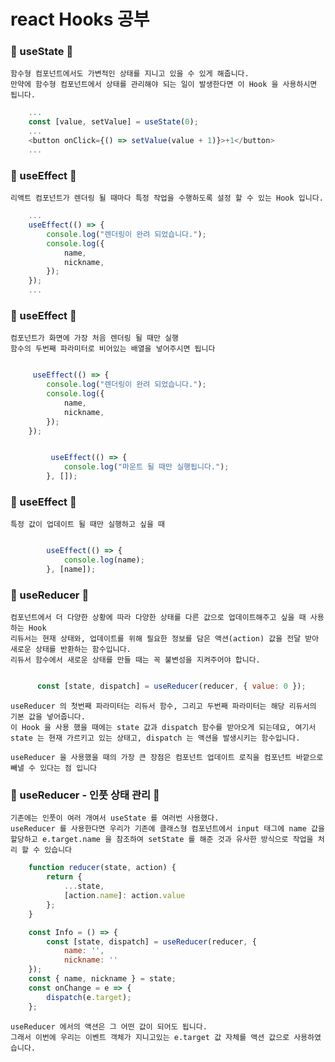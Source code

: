 # react Hooks 공부 

### :star2: useState :star2:
    함수형 컴포넌트에서도 가변적인 상태를 지니고 있을 수 있게 해줍니다. 
    만약에 함수형 컴포넌트에서 상태를 관리해야 되는 일이 발생한다면 이 Hook 을 사용하시면 됩니다.
```javascript
    ...
    const [value, setValue] = useState(0);
    ...
    <button onClick={() => setValue(value + 1)}>+1</button>
    ...
```
### :star2: useEffect :star2: 
    리액트 컴포넌트가 렌더링 될 때마다 특정 작업을 수행하도록 설정 할 수 있는 Hook 입니다.
```javascript
    ...
    useEffect(() => {
        console.log("렌더링이 완려 되었습니다.");
        console.log({
            name,
            nickname,
        });
    });
    ...
```
### :star2: useEffect :star2: 
    컴포넌트가 화면에 가장 처음 렌더링 될 때만 실행
    함수의 두번째 파라미터로 비어있는 배열을 넣어주시면 됩니다
```javascript

     useEffect(() => {
        console.log("렌더링이 완려 되었습니다.");
        console.log({
            name,
            nickname,
        });
    });
```

```javascript

         useEffect(() => {
            console.log("마운트 될 때만 실행됩니다.");
        }, []);

```
### :star2: useEffect :star2: 
    특정 값이 업데이트 될 때만 실행하고 싶을 때

```javascript

        useEffect(() => {
            console.log(name);
        }, [name]);

```

### :star2: useReducer :star2: 
    컴포넌트에서 더 다양한 상황에 따라 다양한 상태를 다른 값으로 업데이트해주고 싶을 때 사용하는 Hook
    리듀서는 현재 상태와, 업데이트를 위해 필요한 정보를 담은 액션(action) 값을 전달 받아 새로운 상태를 반환하는 함수입니다. 
    리듀서 함수에서 새로운 상태를 만들 때는 꼭 불변성을 지켜주어야 합니다.

```javascript

      const [state, dispatch] = useReducer(reducer, { value: 0 });

```
    useReducer 의 첫번째 파라미터는 리듀서 함수, 그리고 두번째 파라미터는 해당 리듀서의 기본 값을 넣어줍니다. 
    이 Hook 을 사용 했을 때에는 state 값과 dispatch 함수를 받아오게 되는데요, 여기서 state 는 현재 가르키고 있는 상태고, dispatch 는 액션을 발생시키는 함수입니다.

    useReducer 을 사용했을 때의 가장 큰 장점은 컴포넌트 업데이트 로직을 컴포넌트 바깥으로 빼낼 수 있다는 점 입니다

### :star2: useReducer - 인풋 상태 관리 :star2:
    기존에는 인풋이 여러 개여서 useState 를 여러번 사용했다.
    useReducer 를 사용한다면 우리가 기존에 클래스형 컴포넌트에서 input 태그에 name 값을 할당하고 e.target.name 을 참조하여 setState 를 해준 것과 유사한 방식으로 작업을 처리 할 수 있습니다

```javascript
    function reducer(state, action) {
        return {
            ...state,
            [action.name]: action.value
        };
    }

    const Info = () => {
        const [state, dispatch] = useReducer(reducer, {
            name: '',
            nickname: ''
    });
    const { name, nickname } = state;
    const onChange = e => {
        dispatch(e.target);
    };

```
    useReducer 에서의 액션은 그 어떤 값이 되어도 됩니다. 
    그래서 이번에 우리는 이벤트 객체가 지니고있는 e.target 값 자체를 액션 값으로 사용하였습니다.


